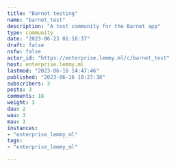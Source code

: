 ```yaml
---
title: "Barnet testing" 
name: "barnet_test"
description: "A test community for the Barnet app"
type: community
date: "2023-06-23 01:18:37"
draft: false
nsfw: false
actor_id: "https://enterprise.lemmy.ml/c/barnet_test"
host: enterprise.lemmy.ml
lastmod: "2023-06-16 14:47:46"
published: "2023-06-16 10:27:38"
subscribers: 3
posts: 3
comments: 18
weight: 3
dau: 2
wau: 3
mau: 3
instances:
- "enterprise_lemmy_ml"
tags: 
- "enterprise_lemmy_ml"

---
```

